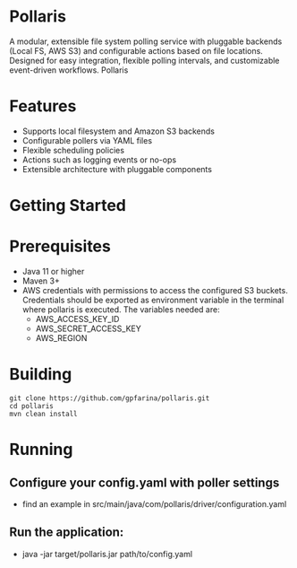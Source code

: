 # Pollaris
A modular, extensible file system polling service with pluggable backends (Local FS, AWS S3) and configurable actions based on file locations. Designed for easy integration, flexible polling intervals, and customizable event-driven workflows.
Pollaris

# Features
 * Supports local filesystem and Amazon S3 backends
 * Configurable pollers via YAML files
 * Flexible scheduling policies 
 * Actions such as logging events or no-ops
 * Extensible architecture with pluggable components



# Getting Started

# Prerequisites
* Java 11 or higher
* Maven 3+
* AWS credentials with permissions to access the configured S3 buckets. Credentials should be exported as environment variable in the terminal where pollaris is executed. The variables needed are:
    * AWS_ACCESS_KEY_ID
    * AWS_SECRET_ACCESS_KEY
    * AWS_REGION

# Building
```
git clone https://github.com/gpfarina/pollaris.git
cd pollaris
mvn clean install
```
# Running
 ## Configure your config.yaml with poller settings
 * find an example in  src/main/java/com/pollaris/driver/configuration.yaml
 ## Run the application:
 * java -jar target/pollaris.jar path/to/config.yaml
